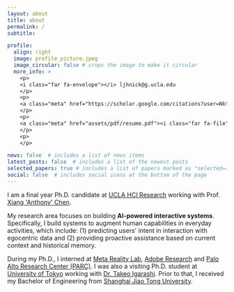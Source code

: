 ```yaml
---
layout: about
title: about
permalink: /
subtitle: 

profile:
  align: right
  image: profile_picture.jpeg
  image_circular: false # crops the image to make it circular
  more_info: >
    <p>
    <i class="far fa-envelope"></i> ljhnick@g.ucla.edu
    </p>
    <p>
    <a class="meta" href="https://scholar.google.com/citations?user=NktGUFUAAAAJ&hl=en"><i class="fas fa-user-graduate"></i> Google Scholar</a>
    </p>
    <p>
    <a class="meta" href="assets/pdf/resume.pdf"><i class="far fa-file"></i> Curriculum Vitae </a>
    </p>
    <p>
    </p>

news: false  # includes a list of news items
latest_posts: false  # includes a list of the newest posts
selected_papers: true # includes a list of papers marked as "selected={true}"
social: false  # includes social icons at the bottom of the page
---
```


I am a final year Ph.D. candidate at [UCLA HCI Research](https://hci.ucla.edu/) working with Prof. [Xiang 'Anthony' Chen](https://hci.prof/).

My research area focuses on building **AI-powered interactive systems**. Specifically, I build systems to augment human capabilities in everyday activities, which include: (1) predicting users' intent in interaction with egocentric data
and (2) providing proactive assistance based on current context and historical memory.

During my Ph.D., I interned at [Meta Reality Lab](https://about.facebook.com/realitylabs/), [Adobe Research](https://research.adobe.com/) and [Palo Alto Research Center (PARC)](https://www.parc.com/). I was also a visiting Ph.D. student at [University of Tokyo](https://www.u-tokyo.ac.jp/en/) working with [Dr. Takeo Igarashi](https://www-ui.is.s.u-tokyo.ac.jp/~takeo/index.html). Prior to that, I received my Bachelor of Engineering from [Shanghai Jiao Tong University](https://en.sjtu.edu.cn/).

